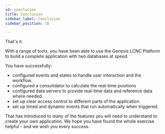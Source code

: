 ```yaml
---
id: conclusion
title: Conclusion
sidebar_label: Conclusion
sidebar_position: 16

---
```

That's it.

With a range of tools, you have been able to use the Genesis LCNC Platform to build a complete application with two databases at speed.

You have successfully:

* configured events and states to handle user interaction and the workflow.
* configured a consolidator to calculate the real-time positions
* configured data servers to provide real-time data and reference data where needed.
* set up clear access control to different parts of the application.
* set up timed and dynamic events that run automatically when triggered.

That has introduced to many of the features you will need to understand to create your own application. We hope you have found the whole exercise helpful - and we wish you every success.